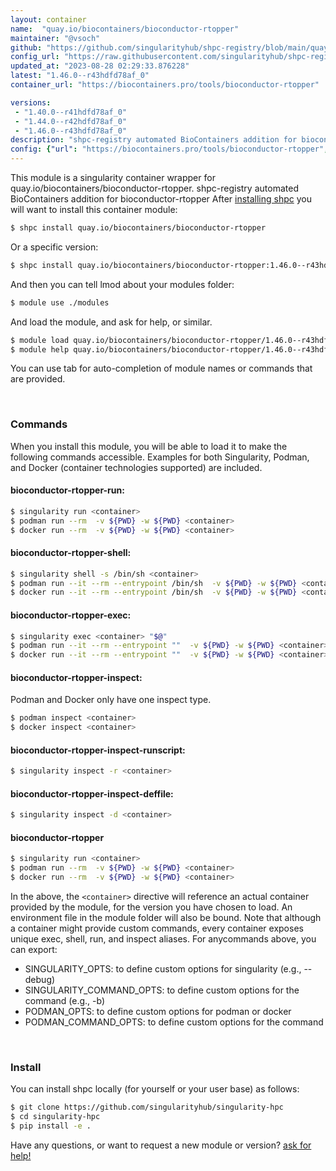 ```yaml
---
layout: container
name:  "quay.io/biocontainers/bioconductor-rtopper"
maintainer: "@vsoch"
github: "https://github.com/singularityhub/shpc-registry/blob/main/quay.io/biocontainers/bioconductor-rtopper/container.yaml"
config_url: "https://raw.githubusercontent.com/singularityhub/shpc-registry/main/quay.io/biocontainers/bioconductor-rtopper/container.yaml"
updated_at: "2023-08-28 02:29:33.876228"
latest: "1.46.0--r43hdfd78af_0"
container_url: "https://biocontainers.pro/tools/bioconductor-rtopper"

versions:
 - "1.40.0--r41hdfd78af_0"
 - "1.44.0--r42hdfd78af_0"
 - "1.46.0--r43hdfd78af_0"
description: "shpc-registry automated BioContainers addition for bioconductor-rtopper"
config: {"url": "https://biocontainers.pro/tools/bioconductor-rtopper", "maintainer": "@vsoch", "description": "shpc-registry automated BioContainers addition for bioconductor-rtopper", "latest": {"1.46.0--r43hdfd78af_0": "sha256:eebf5ef9211ed020447aee6cf60358139990271cd7f5f6eec2bde79be6386dd9"}, "tags": {"1.40.0--r41hdfd78af_0": "sha256:f919f93b0789c688f78313a37d5572c1abb9dbd35d305c20998e565d150a6c43", "1.44.0--r42hdfd78af_0": "sha256:689d12843900d1798cf159733a174caaeaed3fed97f2c85884a7fb11abb7c920", "1.46.0--r43hdfd78af_0": "sha256:eebf5ef9211ed020447aee6cf60358139990271cd7f5f6eec2bde79be6386dd9"}, "docker": "quay.io/biocontainers/bioconductor-rtopper"}
---
```


This module is a singularity container wrapper for quay.io/biocontainers/bioconductor-rtopper.
shpc-registry automated BioContainers addition for bioconductor-rtopper
After [installing shpc](#install) you will want to install this container module:


```bash
$ shpc install quay.io/biocontainers/bioconductor-rtopper
```

Or a specific version:

```bash
$ shpc install quay.io/biocontainers/bioconductor-rtopper:1.46.0--r43hdfd78af_0
```

And then you can tell lmod about your modules folder:

```bash
$ module use ./modules
```

And load the module, and ask for help, or similar.

```bash
$ module load quay.io/biocontainers/bioconductor-rtopper/1.46.0--r43hdfd78af_0
$ module help quay.io/biocontainers/bioconductor-rtopper/1.46.0--r43hdfd78af_0
```

You can use tab for auto-completion of module names or commands that are provided.

<br>

### Commands

When you install this module, you will be able to load it to make the following commands accessible.
Examples for both Singularity, Podman, and Docker (container technologies supported) are included.

#### bioconductor-rtopper-run:

```bash
$ singularity run <container>
$ podman run --rm  -v ${PWD} -w ${PWD} <container>
$ docker run --rm  -v ${PWD} -w ${PWD} <container>
```

#### bioconductor-rtopper-shell:

```bash
$ singularity shell -s /bin/sh <container>
$ podman run --it --rm --entrypoint /bin/sh  -v ${PWD} -w ${PWD} <container>
$ docker run --it --rm --entrypoint /bin/sh  -v ${PWD} -w ${PWD} <container>
```

#### bioconductor-rtopper-exec:

```bash
$ singularity exec <container> "$@"
$ podman run --it --rm --entrypoint ""  -v ${PWD} -w ${PWD} <container> "$@"
$ docker run --it --rm --entrypoint ""  -v ${PWD} -w ${PWD} <container> "$@"
```

#### bioconductor-rtopper-inspect:

Podman and Docker only have one inspect type.

```bash
$ podman inspect <container>
$ docker inspect <container>
```

#### bioconductor-rtopper-inspect-runscript:

```bash
$ singularity inspect -r <container>
```

#### bioconductor-rtopper-inspect-deffile:

```bash
$ singularity inspect -d <container>
```



#### bioconductor-rtopper

```bash
$ singularity run <container>
$ podman run --rm  -v ${PWD} -w ${PWD} <container>
$ docker run --rm  -v ${PWD} -w ${PWD} <container>
```


In the above, the `<container>` directive will reference an actual container provided
by the module, for the version you have chosen to load. An environment file in the
module folder will also be bound. Note that although a container
might provide custom commands, every container exposes unique exec, shell, run, and
inspect aliases. For anycommands above, you can export:

 - SINGULARITY_OPTS: to define custom options for singularity (e.g., --debug)
 - SINGULARITY_COMMAND_OPTS: to define custom options for the command (e.g., -b)
 - PODMAN_OPTS: to define custom options for podman or docker
 - PODMAN_COMMAND_OPTS: to define custom options for the command

<br>

### Install

You can install shpc locally (for yourself or your user base) as follows:

```bash
$ git clone https://github.com/singularityhub/singularity-hpc
$ cd singularity-hpc
$ pip install -e .
```

Have any questions, or want to request a new module or version? [ask for help!](https://github.com/singularityhub/singularity-hpc/issues)